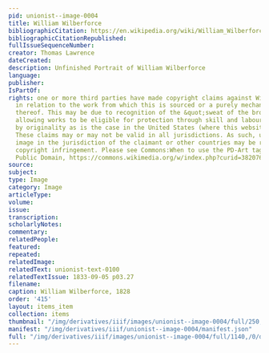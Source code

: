 ```yaml
---
pid: unionist--image-0004
title: William Wilberforce
bibliographicCitation: https://en.wikipedia.org/wiki/William_Wilberforce#/media/File:Sir_Thomas_Lawrence02.jpg
bibliographicCitationRepublished: 
fullIssueSequenceNumber: 
creator: Thomas Lawrence
dateCreated: 
description: Unfinished Portrait of William Wilberforce
language: 
publisher: 
IsPartOf: 
rights: one or more third parties have made copyright claims against Wikimedia Commons
  in relation to the work from which this is sourced or a purely mechanical reproduction
  thereof. This may be due to recognition of the &quot;sweat of the brow&quot; doctrine,
  allowing works to be eligible for protection through skill and labour, and not purely
  by originality as is the case in the United States (where this website is hosted).
  These claims may or may not be valid in all jurisdictions. As such, use of this
  image in the jurisdiction of the claimant or other countries may be regarded as
  copyright infringement. Please see Commons:When to use the PD-Art tag for more information.,
  Public Domain, https://commons.wikimedia.org/w/index.php?curid=3820763
source: 
subject: 
type: Image
category: Image
articleType: 
volume: 
issue: 
transcription: 
scholarlyNotes: 
commentary: 
relatedPeople: 
featured: 
repeated: 
relatedImage: 
relatedText: unionist-text-0100
relatedTextIssue: 1833-09-05 p03.27
filename: 
caption: William Wilberforce, 1828
order: '415'
layout: items_item
collection: items
thumbnail: "/img/derivatives/iiif/images/unionist--image-0004/full/250,/0/default.jpg"
manifest: "/img/derivatives/iiif/unionist--image-0004/manifest.json"
full: "/img/derivatives/iiif/images/unionist--image-0004/full/1140,/0/default.jpg"
---
```

